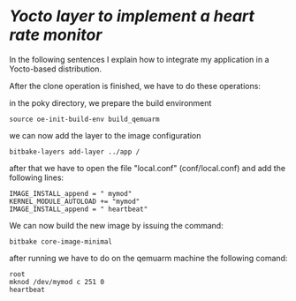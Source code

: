 # ***Yocto layer to implement a heart rate monitor***

In the following sentences I explain how to integrate my application in a Yocto-based distribution.

After the clone operation is finished, we have to do these operations:

in the poky directory, we prepare the build environment
```
source oe-init-build-env build_qemuarm
```

we can now add the layer to the image configuration
```
bitbake-layers add-layer ../app /
```

after that we have to open the file "local.conf" (conf/local.conf) and add the following lines:
```
IMAGE_INSTALL_append = " mymod"
KERNEL_MODULE_AUTOLOAD += "mymod"
IMAGE_INSTALL_append = " heartbeat"
```

We can now build the new image by issuing the command:
```
bitbake core-image-minimal
```


after running we have to do on the qemuarm machine the following comand:
```
root
mknod /dev/mymod c 251 0
heartbeat
```